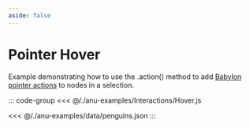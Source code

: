 ```yaml
---
aside: false
---
```

<script setup>
import { hover } from '../anu-examples/Interactions/Hover.js'
//import singleView  from '../vue_components/singleView.vue'
</script>


# Pointer Hover

Example demonstrating how to use the .action() method to add [Babylon pointer actions](https://doc.babylonjs.com/features/featuresDeepDive/events/actions) to nodes in a selection.


<singleView :scene="hover" />

::: code-group
<<< @/./anu-examples/Interactions/Hover.js 

<<< @/./anu-examples/data/penguins.json
:::